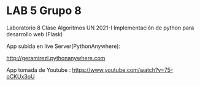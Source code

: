 # LAB 5 Grupo 8
Laboratorio 8 Clase Algoritmos UN 2021-I
Implementación de python para desarrollo web (Flask)

App subida en live Server(PythonAnywhere):

http://geramirezl.pythonanywhere.com

App tomada de Youtube : https://www.youtube.com/watch?v=75-oCKUx3oU
